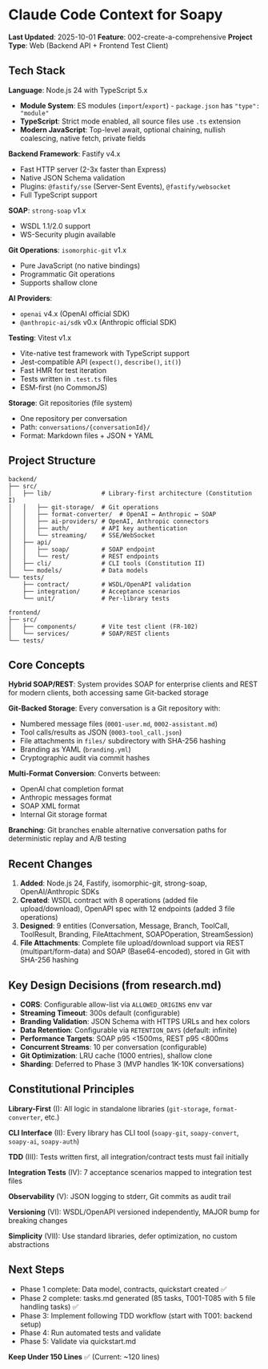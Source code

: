 # Claude Code Context for Soapy

**Last Updated**: 2025-10-01
**Feature**: 002-create-a-comprehensive
**Project Type**: Web (Backend API + Frontend Test Client)

## Tech Stack

**Language**: Node.js 24 with TypeScript 5.x
- **Module System**: ES modules (`import`/`export`) - `package.json` has `"type": "module"`
- **TypeScript**: Strict mode enabled, all source files use `.ts` extension
- **Modern JavaScript**: Top-level await, optional chaining, nullish coalescing, native fetch, private fields

**Backend Framework**: Fastify v4.x
- Fast HTTP server (2-3x faster than Express)
- Native JSON Schema validation
- Plugins: `@fastify/sse` (Server-Sent Events), `@fastify/websocket`
- Full TypeScript support

**SOAP**: `strong-soap` v1.x
- WSDL 1.1/2.0 support
- WS-Security plugin available

**Git Operations**: `isomorphic-git` v1.x
- Pure JavaScript (no native bindings)
- Programmatic Git operations
- Supports shallow clone

**AI Providers**:
- `openai` v4.x (OpenAI official SDK)
- `@anthropic-ai/sdk` v0.x (Anthropic official SDK)

**Testing**: Vitest v1.x
- Vite-native test framework with TypeScript support
- Jest-compatible API (`expect()`, `describe()`, `it()`)
- Fast HMR for test iteration
- Tests written in `.test.ts` files
- ESM-first (no CommonJS)

**Storage**: Git repositories (file system)
- One repository per conversation
- Path: `conversations/{conversationId}/`
- Format: Markdown files + JSON + YAML

## Project Structure

```
backend/
├── src/
│   ├── lib/              # Library-first architecture (Constitution I)
│   │   ├── git-storage/  # Git operations
│   │   ├── format-converter/  # OpenAI ↔ Anthropic ↔ SOAP
│   │   ├── ai-providers/ # OpenAI, Anthropic connectors
│   │   ├── auth/         # API key authentication
│   │   └── streaming/    # SSE/WebSocket
│   ├── api/
│   │   ├── soap/         # SOAP endpoint
│   │   └── rest/         # REST endpoints
│   ├── cli/              # CLI tools (Constitution II)
│   └── models/           # Data models
└── tests/
    ├── contract/         # WSDL/OpenAPI validation
    ├── integration/      # Acceptance scenarios
    └── unit/             # Per-library tests

frontend/
├── src/
│   ├── components/       # Vite test client (FR-102)
│   └── services/         # SOAP/REST clients
└── tests/
```

## Core Concepts

**Hybrid SOAP/REST**: System provides SOAP for enterprise clients and REST for modern clients, both accessing same Git-backed storage

**Git-Backed Storage**: Every conversation is a Git repository with:
- Numbered message files (`0001-user.md`, `0002-assistant.md`)
- Tool calls/results as JSON (`0003-tool_call.json`)
- File attachments in `files/` subdirectory with SHA-256 hashing
- Branding as YAML (`branding.yml`)
- Cryptographic audit via commit hashes

**Multi-Format Conversion**: Converts between:
- OpenAI chat completion format
- Anthropic messages format
- SOAP XML format
- Internal Git storage format

**Branching**: Git branches enable alternative conversation paths for deterministic replay and A/B testing

## Recent Changes

1. **Added**: Node.js 24, Fastify, isomorphic-git, strong-soap, OpenAI/Anthropic SDKs
2. **Created**: WSDL contract with 8 operations (added file upload/download), OpenAPI spec with 12 endpoints (added 3 file operations)
3. **Designed**: 9 entities (Conversation, Message, Branch, ToolCall, ToolResult, Branding, FileAttachment, SOAPOperation, StreamSession)
4. **File Attachments**: Complete file upload/download support via REST (multipart/form-data) and SOAP (Base64-encoded), stored in Git with SHA-256 hashing

## Key Design Decisions (from research.md)

- **CORS**: Configurable allow-list via `ALLOWED_ORIGINS` env var
- **Streaming Timeout**: 300s default (configurable)
- **Branding Validation**: JSON Schema with HTTPS URLs and hex colors
- **Data Retention**: Configurable via `RETENTION_DAYS` (default: infinite)
- **Performance Targets**: SOAP p95 <1500ms, REST p95 <800ms
- **Concurrent Streams**: 10 per conversation (configurable)
- **Git Optimization**: LRU cache (1000 entries), shallow clone
- **Sharding**: Deferred to Phase 3 (MVP handles 1K-10K conversations)

## Constitutional Principles

**Library-First** (I): All logic in standalone libraries (`git-storage`, `format-converter`, etc.)

**CLI Interface** (II): Every library has CLI tool (`soapy-git`, `soapy-convert`, `soapy-ai`, `soapy-auth`)

**TDD** (III): Tests written first, all integration/contract tests must fail initially

**Integration Tests** (IV): 7 acceptance scenarios mapped to integration test files

**Observability** (V): JSON logging to stderr, Git commits as audit trail

**Versioning** (VI): WSDL/OpenAPI versioned independently, MAJOR bump for breaking changes

**Simplicity** (VII): Use standard libraries, defer optimization, no custom abstractions

## Next Steps

- Phase 1 complete: Data model, contracts, quickstart created ✅
- Phase 2 complete: tasks.md generated (85 tasks, T001-T085 with 5 file handling tasks) ✅
- Phase 3: Implement following TDD workflow (start with T001: backend setup)
- Phase 4: Run automated tests and validate
- Phase 5: Validate via quickstart.md

**Keep Under 150 Lines** ✅ (Current: ~120 lines)

